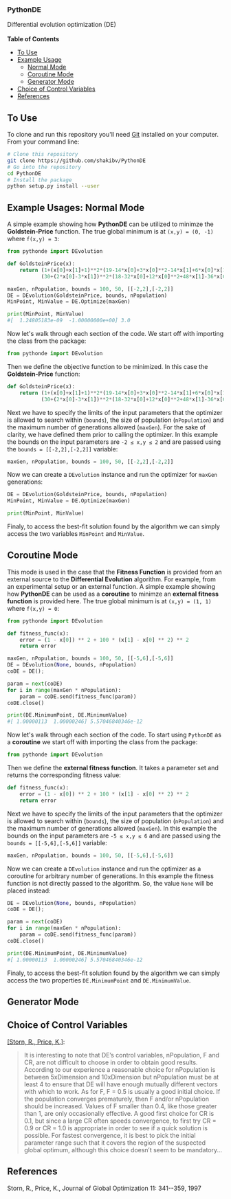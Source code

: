 ### PythonDE
Differential evolution optimization (DE)
<br/><br/>
**Table of Contents**
* [To Use](#to-use)  
* [Example Usage](#example-usages-normal-mode)
  * [Normal Mode](#example-usages-normal-mode)  
  * [Coroutine Mode](#coroutine-mode)
  * [Generator Mode](#generator-mode)
* [Choice of Control Variables](#choice-of-control-variables)
* [References](#references)  

To Use
------

To clone and run this repository you'll need [Git](https://git-scm.com) installed on your computer. From your command line:

```bash
# Clone this repository
git clone https://github.com/shakibv/PythonDE
# Go into the repository
cd PythonDE
# Install the package
python setup.py install --user
```
Example Usages: Normal Mode
---------------------------

A simple example showing how **PythonDE** can be utilized to minimze the **Goldstein-Price** function. The true global minimum is at `(x,y) = (0, -1)` where `f(x,y) = 3`:
```python
from pythonde import DEvolution

def GoldsteinPrice(x):
    return (1+(x[0]+x[1]+1)**2*(19-14*x[0]+3*x[0]**2-14*x[1]+6*x[0]*x[1]+3*x[1]**2))* \
           (30+(2*x[0]-3*x[1])**2*(18-32*x[0]+12*x[0]**2+48*x[1]-36*x[0]*x[1]+27*x[1]**2))

maxGen, nPopulation, bounds = 100, 50, [[-2,2],[-2,2]]
DE = DEvolution(GoldsteinPrice, bounds, nPopulation)
MinPoint, MinValue = DE.Optimize(maxGen)

print(MinPoint, MinValue)
#[  1.24805183e-09  -1.00000000e+00] 3.0
```
Now let's walk through each section of the code. We start off with importing the class from the package:
```python
from pythonde import DEvolution
```
Then we define the objective function to be minimized. In this case the **Goldstein-Price** function:
```python
def GoldsteinPrice(x):
    return (1+(x[0]+x[1]+1)**2*(19-14*x[0]+3*x[0]**2-14*x[1]+6*x[0]*x[1]+3*x[1]**2))* \
           (30+(2*x[0]-3*x[1])**2*(18-32*x[0]+12*x[0]**2+48*x[1]-36*x[0]*x[1]+27*x[1]**2))
```
Next we have to specify the limits of the input parameters that the optimizer is allowed to search within (`bounds`), the size of population (`nPopulation`) and the maximum number of generations allowed (`maxGen`). For the sake of clarity, we have defined them prior to calling the optimizer. In this example the bounds on the input parameters are `-2 ≤ x,y ≤ 2` and are passed using the `bounds = [[-2,2],[-2,2]]` variable:
```python
maxGen, nPopulation, bounds = 100, 50, [[-2,2],[-2,2]]
```
Now we can create a `DEvolution` instance and run the optimizer for `maxGen` generations:
```python
DE = DEvolution(GoldsteinPrice, bounds, nPopulation)
MinPoint, MinValue = DE.Optimize(maxGen)

print(MinPoint, MinValue)
```
Finaly, to access the best-fit solution found by the algorithm we can simply access the two variables `MinPoint` and `MinValue`.

Coroutine Mode
--------------

This mode is used in the case that the **Fitness Function** is provided from an external source to the **Differential Evolution** algorithm. For example, from an experimental setup or an external function. A simple example showing how **PythonDE** can be used as a **coroutine** to minimze an **external fitness function** is provided here. The true global minimum is at `(x,y) = (1, 1)` where `f(x,y) = 0`:
```python
from pythonde import DEvolution

def fitness_func(x):
    error = (1 - x[0]) ** 2 + 100 * (x[1] - x[0] ** 2) ** 2
    return error

maxGen, nPopulation, bounds = 100, 50, [[-5,6],[-5,6]]
DE = DEvolution(None, bounds, nPopulation)
coDE = DE();

param = next(coDE)
for i in range(maxGen * nPopulation):
    param = coDE.send(fitness_func(param))
coDE.close()

print(DE.MinimumPoint, DE.MinimumValue)
#[ 1.00000113  1.00000246] 5.57046840346e-12
```
Now let's walk through each section of the code. To start using `PythonDE` as a **coroutine** we start off with importing the class from the package:
```python
from pythonde import DEvolution
```
Then we define the **external fitness function**. It takes a parameter set and returns the corresponding fitness value:
```python
def fitness_func(x):
    error = (1 - x[0]) ** 2 + 100 * (x[1] - x[0] ** 2) ** 2
    return error
```
Next we have to specify the limits of the input parameters that the optimizer is allowed to search within (`bounds`), the size of population (`nPopulation`) and the maximum number of generations allowed (`maxGen`). In this example the bounds on the input parameters are `-5 ≤ x,y ≤ 6` and are passed using the `bounds = [[-5,6],[-5,6]]` variable:
```python
maxGen, nPopulation, bounds = 100, 50, [[-5,6],[-5,6]]
```
Now we can create a `DEvolution` instance and run the optimizer as a coroutine for arbitrary number of generations. In this example the fitness function is not directly passed to the algorithm. So, the value `None` will be placed instead:
```python
DE = DEvolution(None, bounds, nPopulation)
coDE = DE();

param = next(coDE)
for i in range(maxGen * nPopulation):
    param = coDE.send(fitness_func(param))
coDE.close()

print(DE.MinimumPoint, DE.MinimumValue)
#[ 1.00000113  1.00000246] 5.57046840346e-12
```
Finaly, to access the best-fit solution found by the algorithm we can simply access the two properties `DE.MinimumPoint` and `DE.MinimumValue`.

Generator Mode
--------------

Choice of Control Variables
---------------------------
[[Storn, R., Price, K.]](#references):
>It is interesting to note that DE’s control variables, nPopulation, F and CR, are not difficult to choose in order to obtain good results. According to our experience a reasonable choice for nPopulation is between 5xDimension and 10xDimension but nPopulation must be at least 4 to ensure that DE will have enough mutually different vectors with which to work. As for F, F = 0.5 is usually a good initial choice. If the population converges prematurely, then F and/or nPopulation should be increased. Values of F smaller than 0.4, like those greater than 1, are only occasionally effective. A good first choice for CR is 0.1, but since a large CR often speeds convergence, to first try CR = 0.9 or CR = 1.0 is appropriate in order to see if a quick solution is possible. For fastest convergence, it is best to pick the initial parameter range such that it covers the region of the suspected global optimum, although this choice doesn’t seem to be mandatory...

References
----------
Storn, R., Price, K., Journal of Global Optimization 11: 341--359, 1997
